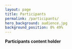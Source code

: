 ```yaml
---
layout: page
title: Participants
permalink: /participants/
hero_background: audience.jpg
background_position: 0% 49%
---
```


**Participants content holder**
